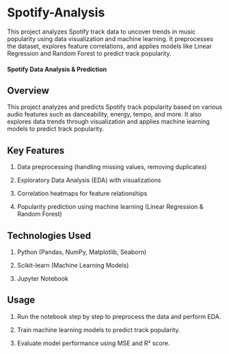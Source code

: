 # Spotify-Analysis
This project analyzes Spotify track data to uncover trends in music popularity using data visualization and machine learning. It preprocesses the dataset, explores feature correlations, and applies models like Linear Regression and Random Forest to predict track popularity. 


#### Spotify Data Analysis & Prediction
## Overview
This project analyzes and predicts Spotify track popularity based on various audio features such as danceability, energy, tempo, and more. It also explores data trends through visualization and applies machine learning models to predict track popularity.

## Key Features
1. Data preprocessing (handling missing values, removing duplicates)

2. Exploratory Data Analysis (EDA) with visualizations

3. Correlation heatmaps for feature relationships

4. Popularity prediction using machine learning (Linear Regression & Random Forest)

## Technologies Used
1. Python (Pandas, NumPy, Matplotlib, Seaborn)

2. Scikit-learn (Machine Learning Models)

3. Jupyter Notebook

## Usage
1. Run the notebook step by step to preprocess the data and perform EDA.

2. Train machine learning models to predict track popularity.

3. Evaluate model performance using MSE and R² score.
